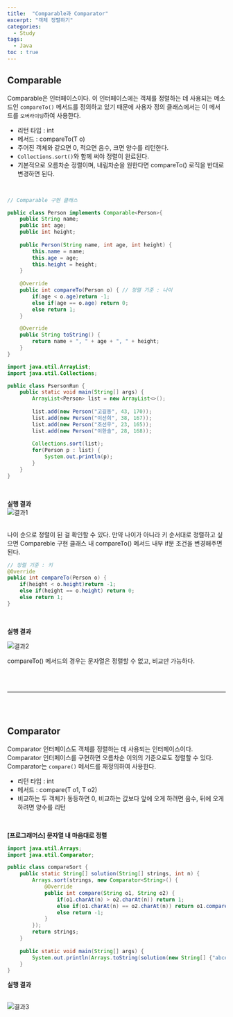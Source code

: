 ```yaml
---
title:  "Comparable과 Comparator"
excerpt: "객체 정렬하기"
categories: 
  - Study
tags: 
  - Java
toc : true
---
```



## Comparable
Comparable은 인터페이스이다. 이 인터페이스에는 객체를 정렬하는 데 사용되는 메소드인 `compareTo()` 메서드를 정의하고 있기 때문에 사용자 정의 클래스에서는 이 메서드를 `오버라이딩`하여 사용한다. <br>

- 리턴 타입 : int
- 메서드 : compareTo(T o)
- 주어진 객체와 같으면 0, 적으면 음수, 크면 양수를 리턴한다.
- `Collections.sort()`와 함께 써야 정렬이 완료된다.
- 기본적으로 오름차순 정렬이며, 내림차순을 원한다면 compareTo() 로직을 반대로 변경하면 된다. 

<br>

```java
// Comparable 구현 클래스

public class Person implements Comparable<Person>{
	public String name;
	public int age;
	public int height;
	
	public Person(String name, int age, int height) {
		this.name = name;
		this.age = age;
		this.height = height;
	}
	
	@Override
	public int compareTo(Person o) { // 정렬 기준 : 나이
		if(age < o.age)return -1;
		else if(age == o.age) return 0;
		else return 1;
	}

	@Override
	public String toString() {
		return name + ", " + age + ", " + height;
	}
}
```

```java
import java.util.ArrayList;
import java.util.Collections;

public class PsersonRun {
	public static void main(String[] args) {
		ArrayList<Person> list = new ArrayList<>();
		
		list.add(new Person("고길동", 43, 170));
		list.add(new Person("이선희", 38, 167));
		list.add(new Person("조선우", 23, 165));
		list.add(new Person("이한솔", 28, 168));
		
		Collections.sort(list);
		for(Person p : list) {
			System.out.println(p);
		}
	}
}
```

<br>

**실행 결과** <br>
![결과1](https://user-images.githubusercontent.com/70805241/115212354-608e1a00-a13b-11eb-88f5-fc2b111dba65.png) <br><br>

나이 순으로 정렬이 된 걸 확인할 수 있다. 만약 나이가 아니라 키 순서대로 정렬하고 싶으면 Compareble 구현 클래스 내 compareTo() 메서드 내부 if문 조건을 변경해주면 된다.

```java
// 정렬 기준 : 키
@Override
public int compareTo(Person o) {
    if(height < o.height)return -1;
    else if(height == o.height) return 0;
    else return 1;
}
```

<br>

**실행 결과** <br>

![결과2](https://user-images.githubusercontent.com/70805241/115212599-a6e37900-a13b-11eb-9a89-a6e2fee71ce3.png) <br>

compareTo() 메서드의 경우는 문자열은 정렬할 수 없고, 비교만 가능하다.


<br><br>

-----------

<br><br>

## Comparator
Comparator 인터페이스도 객체를 정렬하는 데 사용되는 인터페이스이다.
Comparator 인터페이스를 구현하면 오름차순 이외의 기준으로도 정렬할 수 있다. Comparator는 `compare()` 메서드를 재정의하여 사용한다. <br>


- 리턴 타입 : int
- 메서드 : compare(T o1, T o2)
- 비교하는 두 객체가 동등하면 0, 비교하는 값보다 앞에 오게 하려면 음수, 뒤에 오게 하려면 양수를 리턴


<br>

**[프로그래머스] 문자열 내 마음대로 정렬**

```java
import java.util.Arrays;
import java.util.Comparator;

public class compareSort {
	public static String[] solution(String[] strings, int n) {
		Arrays.sort(strings, new Comparator<String>() {
			@Override
			public int compare(String o1, String o2) {
				if(o1.charAt(n) > o2.charAt(n)) return 1;
				else if(o1.charAt(n) == o2.charAt(n)) return o1.compareTo(o2);
				else return -1;
			}
		});
		return strings;
	}
	
	public static void main(String[] args) {
		System.out.println(Arrays.toString(solution(new String[] {"abce", "abde", "cdx"}, 1)));
	}
}
```

**실행 결과** <br><br>

![결과3](https://user-images.githubusercontent.com/70805241/115220501-946d3d80-a143-11eb-83e0-7d074c13076c.png)